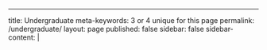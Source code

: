 ---
title: Undergraduate
meta-keywords: 3 or 4 unique for this page
permalink: /undergraduate/
layout: page
published: false
sidebar: false
sidebar-content: |
 
